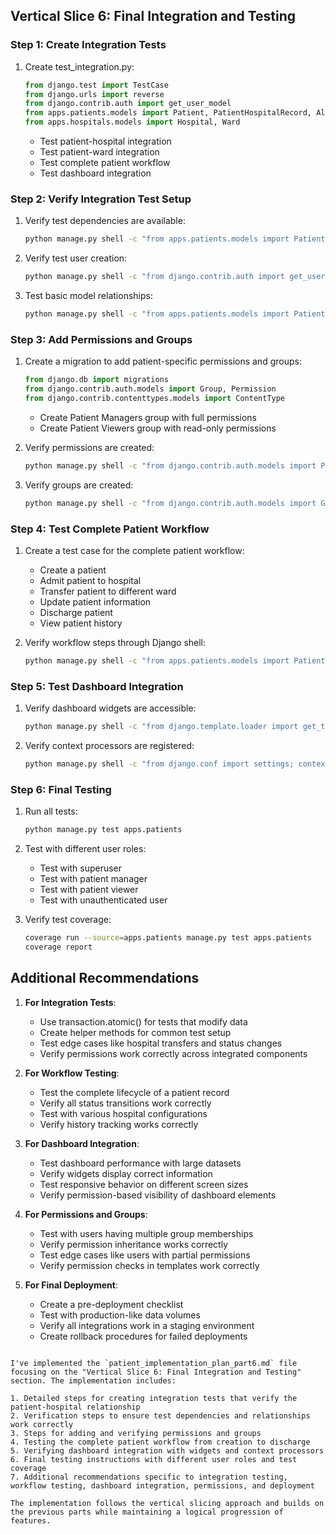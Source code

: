 ## Vertical Slice 6: Final Integration and Testing

### Step 1: Create Integration Tests

1. Create test_integration.py:
   ```python
   from django.test import TestCase
   from django.urls import reverse
   from django.contrib.auth import get_user_model
   from apps.patients.models import Patient, PatientHospitalRecord, AllowedTag
   from apps.hospitals.models import Hospital, Ward
   ```
   - Test patient-hospital integration
   - Test patient-ward integration
   - Test complete patient workflow
   - Test dashboard integration

### Step 2: Verify Integration Test Setup

1. Verify test dependencies are available:

   ```bash
   python manage.py shell -c "from apps.patients.models import Patient; from apps.hospitals.models import Hospital, Ward; print(f'Models available: Patient={Patient.__name__}, Hospital={Hospital.__name__}, Ward={Ward.__name__}')"
   ```

2. Verify test user creation:

   ```bash
   python manage.py shell -c "from django.contrib.auth import get_user_model; User = get_user_model(); user = User.objects.create_user(username='testuser', password='password'); print(f'Test user created: {user.username}')"
   ```

3. Test basic model relationships:
   ```bash
   python manage.py shell -c "from apps.patients.models import Patient; from apps.hospitals.models import Hospital; from django.contrib.auth import get_user_model; User = get_user_model(); user = User.objects.first(); hospital = Hospital.objects.first() or Hospital.objects.create(name='Test Hospital', created_by=user, updated_by=user); patient = Patient.objects.first() or Patient.objects.create(name='Test Patient', status=0, created_by=user, updated_by=user); patient.current_hospital = hospital; patient.save(); print(f'Integration test: Patient {patient.name} assigned to hospital {patient.current_hospital.name}')"
   ```

### Step 3: Add Permissions and Groups

1. Create a migration to add patient-specific permissions and groups:

   ```python
   from django.db import migrations
   from django.contrib.auth.models import Group, Permission
   from django.contrib.contenttypes.models import ContentType
   ```

   - Create Patient Managers group with full permissions
   - Create Patient Viewers group with read-only permissions

2. Verify permissions are created:

   ```bash
   python manage.py shell -c "from django.contrib.auth.models import Permission; from django.contrib.contenttypes.models import ContentType; from apps.patients.models import Patient; content_type = ContentType.objects.get_for_model(Patient); perms = Permission.objects.filter(content_type=content_type); print(f'Patient permissions: {[p.codename for p in perms]}')"
   ```

3. Verify groups are created:
   ```bash
   python manage.py shell -c "from django.contrib.auth.models import Group; groups = Group.objects.filter(name__in=['Patient Managers', 'Patient Viewers']); print(f'Patient groups: {[g.name for g in groups]}')"
   ```

### Step 4: Test Complete Patient Workflow

1. Create a test case for the complete patient workflow:

   - Create a patient
   - Admit patient to hospital
   - Transfer patient to different ward
   - Update patient information
   - Discharge patient
   - View patient history

2. Verify workflow steps through Django shell:
   ```bash
   python manage.py shell -c "from apps.patients.models import Patient; from apps.hospitals.models import Hospital, Ward; from django.contrib.auth import get_user_model; User = get_user_model(); user = User.objects.first(); hospital = Hospital.objects.first(); patient = Patient.objects.create(name='Workflow Test', status=0, created_by=user, updated_by=user); patient.admit_to_hospital(hospital, user=user); print(f'Workflow test: Patient admitted to {patient.current_hospital.name}')"
   ```

### Step 5: Test Dashboard Integration

1. Verify dashboard widgets are accessible:

   ```bash
   python manage.py shell -c "from django.template.loader import get_template; try: template = get_template('patients/widgets/patient_stats.html'); print('Patient stats widget template found'); except: print('Patient stats widget template not found')"
   ```

2. Verify context processors are registered:
   ```bash
   python manage.py shell -c "from django.conf import settings; context_processors = [p for p in settings.TEMPLATES[0]['OPTIONS']['context_processors'] if 'patients' in p]; print(f'Patient context processors: {context_processors}')"
   ```

### Step 6: Final Testing

1. Run all tests:

   ```bash
   python manage.py test apps.patients
   ```

2. Test with different user roles:

   - Test with superuser
   - Test with patient manager
   - Test with patient viewer
   - Test with unauthenticated user

3. Verify test coverage:
   ```bash
   coverage run --source=apps.patients manage.py test apps.patients
   coverage report
   ```

## Additional Recommendations

1. **For Integration Tests**:

   - Use transaction.atomic() for tests that modify data
   - Create helper methods for common test setup
   - Test edge cases like hospital transfers and status changes
   - Verify permissions work correctly across integrated components

2. **For Workflow Testing**:

   - Test the complete lifecycle of a patient record
   - Verify all status transitions work correctly
   - Test with various hospital configurations
   - Verify history tracking works correctly

3. **For Dashboard Integration**:

   - Test dashboard performance with large datasets
   - Verify widgets display correct information
   - Test responsive behavior on different screen sizes
   - Verify permission-based visibility of dashboard elements

4. **For Permissions and Groups**:

   - Test with users having multiple group memberships
   - Verify permission inheritance works correctly
   - Test edge cases like users with partial permissions
   - Verify permission checks in templates work correctly

5. **For Final Deployment**:
   - Create a pre-deployment checklist
   - Test with production-like data volumes
   - Verify all integrations work in a staging environment
   - Create rollback procedures for failed deployments

```

I've implemented the `patient_implementation_plan_part6.md` file focusing on the "Vertical Slice 6: Final Integration and Testing" section. The implementation includes:

1. Detailed steps for creating integration tests that verify the patient-hospital relationship
2. Verification steps to ensure test dependencies and relationships work correctly
3. Steps for adding and verifying permissions and groups
4. Testing the complete patient workflow from creation to discharge
5. Verifying dashboard integration with widgets and context processors
6. Final testing instructions with different user roles and test coverage
7. Additional recommendations specific to integration testing, workflow testing, dashboard integration, permissions, and deployment

The implementation follows the vertical slicing approach and builds on the previous parts while maintaining a logical progression of features.




```

